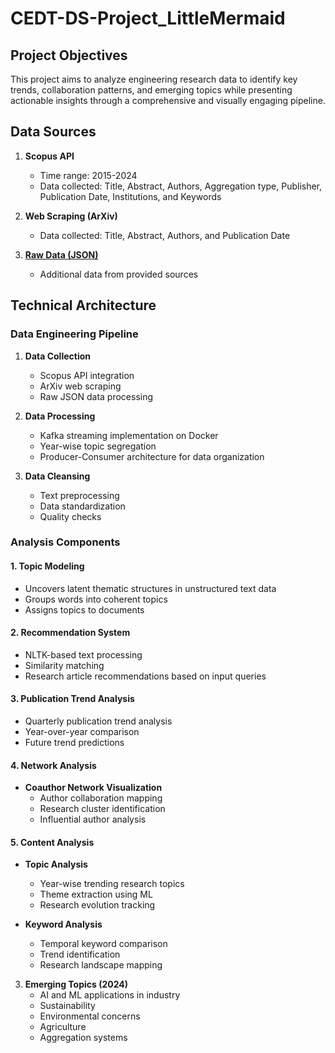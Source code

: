 # CEDT-DS-Project_LittleMermaid

## Project Objectives
This project aims to analyze engineering research data to identify key trends, collaboration patterns, and emerging topics while presenting actionable insights through a comprehensive and visually engaging pipeline.

## Data Sources
1. **Scopus API**
   - Time range: 2015-2024
   - Data collected: Title, Abstract, Authors, Aggregation type, Publisher, Publication Date, Institutions, and Keywords

2. **Web Scraping (ArXiv)**
   - Data collected: Title, Abstract, Authors, and Publication Date

3. **[Raw Data (JSON)](https://drive.google.com/file/d/107WikNVtve-QY7I7-pMsdFFHpAnNFxmO/view?usp=sharing)**
   - Additional data from provided sources

## Technical Architecture

### Data Engineering Pipeline
1. **Data Collection**
   - Scopus API integration
   - ArXiv web scraping
   - Raw JSON data processing

2. **Data Processing**
   - Kafka streaming implementation on Docker
   - Year-wise topic segregation
   - Producer-Consumer architecture for data organization

3. **Data Cleansing**
   - Text preprocessing
   - Data standardization
   - Quality checks

### Analysis Components

#### 1. Topic Modeling
- Uncovers latent thematic structures in unstructured text data
- Groups words into coherent topics
- Assigns topics to documents

#### 2. Recommendation System
- NLTK-based text processing
- Similarity matching
- Research article recommendations based on input queries

#### 3. Publication Trend Analysis
- Quarterly publication trend analysis
- Year-over-year comparison
- Future trend predictions

#### 4. Network Analysis
- **Coauthor Network Visualization**
  - Author collaboration mapping
  - Research cluster identification
  - Influential author analysis

#### 5. Content Analysis
- **Topic Analysis**
  - Year-wise trending research topics
  - Theme extraction using ML
  - Research evolution tracking

- **Keyword Analysis**
  - Temporal keyword comparison
  - Trend identification
  - Research landscape mapping

3. **Emerging Topics (2024)**
   - AI and ML applications in industry
   - Sustainability
   - Environmental concerns
   - Agriculture
   - Aggregation systems
